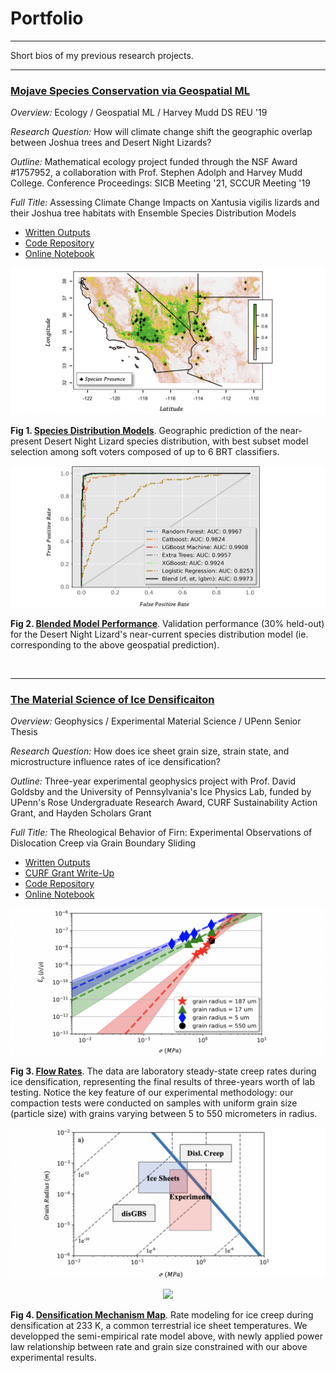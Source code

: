 # Portfolio

---

Short bios of my previous research projects. 

---

### <ins> Mojave Species Conservation via Geospatial ML </ins>

*Overview:* Ecology / Geospatial ML / Harvey Mudd DS REU '19

*Research Question:* How will climate change shift the geographic overlap between Joshua trees and Desert Night Lizards?

*Outline:* Mathematical ecology project funded through the NSF Award #1757952, a collaboration with Prof. Stephen Adolph and Harvey Mudd College. Conference Proceedings: SICB Meeting '21, SCCUR Meeting '19

*Full Title:* Assessing Climate Change Impacts on Xantusia vigilis lizards and their Joshua tree habitats with Ensemble Species Distribution Models

* <a target="_blank" rel="noopener noreferrer" href="https://drive.google.com/drive/folders/15nZUMuGLiINuhSuP6DJ6hg27YKZxeC9A?usp=sharing">Written Outputs</a><br>
* <a target="_blank" rel="noopener noreferrer" href="https://github.com/daniel-furman/ensemble-climate-projections">Code Repository</a><br>
* <a target="_blank" rel="noopener noreferrer" href="https://nbviewer.jupyter.org/github/daniel-furman/ensemble-climate-projections/blob/main/Comparing_MLs.ipynb">Online Notebook</a>

<img src="images/range.png?raw=true"/> 

**Fig 1. <ins><a target="_blank" rel="noopener noreferrer" href="https://nbviewer.jupyter.org/github/daniel-furman/ensemble-climate-projections/blob/main/Comparing_MLs.ipynb">Species Distribution Models</a></ins>**. Geographic prediction of the near-present Desert Night Lizard species distribution, with best subset model selection among soft voters composed of up to 6 BRT classifiers. 

<img src="images/auc.png?raw=true"/>

**Fig 2. <ins><a target="_blank" rel="noopener noreferrer" href="https://github.com/daniel-furman/ensemble-climate-projections">Blended Model Performance</a></ins>**. Validation performance (30% held-out) for the Desert Night Lizard's near-current species distribution model (ie. corresponding to the above geospatial prediction).  

<br>

---

### <ins>The Material Science of Ice Densificaiton</ins>

*Overview:* Geophysics / Experimental Material Science / UPenn Senior Thesis

*Research Question:* How does ice sheet grain size, strain state, and microstructure influence rates of ice densification?

*Outline:* Three-year experimental geophysics project with Prof. David Goldsby and the University of Pennsylvania's Ice Physics Lab, funded by UPenn's Rose Undergraduate Research Award, CURF Sustainability Action Grant, and Hayden Scholars Grant

*Full Title:* The Rheological Behavior of Firn: Experimental Observations of Dislocation Creep via Grain Boundary Sliding

* <a target="_blank" rel="noopener noreferrer" href="https://drive.google.com/drive/folders/1eDXEeZ1x04-mp7oUI9cQi2PNBXxXor5x?usp=sharing">Written Outputs</a>
* <a target="_blank" rel="noopener noreferrer" href="https://www.curf.upenn.edu/project/furman-daniel-experimental-ice-compaction">CURF Grant Write-Up</a>
* <a target="_blank" rel="noopener noreferrer" href="https://github.com/daniel-furman/ice-densification-research">Code Repository</a><br>
* <a target="_blank" rel="noopener noreferrer" href="https://nbviewer.jupyter.org/github/daniel-furman/ice-densification-research/blob/master/Firn_notebook.ipynb">Online Notebook</a>

<img src="images/exp-interv.png?raw=true"/>

**Fig 3. <ins><a target="_blank" rel="noopener noreferrer" href="https://github.com/daniel-furman/ice-densification-research/blob/master/exp_confidence_intervals.py">Flow Rates</a></ins>**. The data are laboratory steady-state creep rates during ice densification, representing the final results of three-years worth of lab testing. Notice the key feature of our experimental methodology: our compaction tests were conducted on samples with uniform grain size (particle size) with grains varying between 5 to 550 micrometers in radius. 

<img src="images/map.png?raw=true"/>

<p align="center"><img src="https://render.githubusercontent.com/render/math?math=\frac{\dot{\rho}}{\rho_{ice}} (dens. rate) = \frac{2{\A}(1-{\rho}r)}{(1-(1-{\rho}r)^{1/n})^{n}} (\frac{2\sigma}{n})^{n} exp(\frac{-Q}{RT})d^{-p}"> </p>

**Fig 4. <ins><a target="_blank" rel="noopener noreferrer" href="https://github.com/daniel-furman/ice-densification-research/blob/master/mechanism_maps.py">Densification Mechanism Map</a></ins>**. Rate modeling for ice creep during densification at 233 K, a common terrestrial ice sheet temperatures. We developped the semi-empirical rate model above, with newly applied power law relationship between rate and grain size constrained with our above experimental results. 

